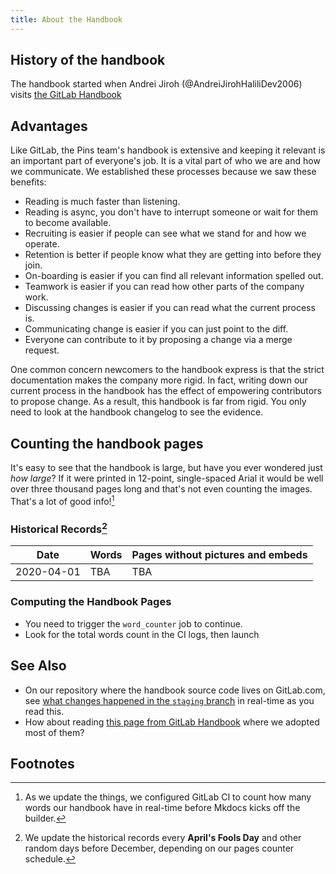 ```yaml
---
title: About the Handbook
---
```


## History of the handbook
The handbook started when Andrei Jiroh (@AndreiJirohHaliliDev2006) visits [the GitLab Handbook](about.gitlab.com/handbook)

## Advantages
Like GitLab, the Pins team's handbook is extensive and keeping it relevant is an important part of everyone's job. It is a vital part of who we are and how we communicate. We established these processes because we saw these benefits:

* Reading is much faster than listening.
* Reading is async, you don't have to interrupt someone or wait for them to become available.
* Recruiting is easier if people can see what we stand for and how we operate.
* Retention is better if people know what they are getting into before they join.
* On-boarding is easier if you can find all relevant information spelled out.
* Teamwork is easier if you can read how other parts of the company work.
* Discussing changes is easier if you can read what the current process is.
* Communicating change is easier if you can just point to the diff.
* Everyone can contribute to it by proposing a change via a merge request.

One common concern newcomers to the handbook express is that the strict documentation makes the company more rigid. In fact, writing down our current process in the handbook has the effect of empowering contributors to propose change. As a result, this handbook is far from rigid. You only need to look at the handbook changelog to see the evidence.

## Counting the handbook pages
It's easy to see that the handbook is large, but have you ever wondered just _how large_? If it were printed in 12-point, single-spaced Arial it would be well over three thousand pages long and that's not even counting the images. That's a lot of good info![^1]

### Historical Records[^2]

| **Date** | **Words** | **Pages without pictures and embeds** |
| ------ | ------ | ------ |
| 2020-04-01 | TBA | TBA |

### Computing the Handbook Pages
* You need to trigger the `word_counter` job to continue.
* Look for the total words count in the CI logs, then launch

## See Also
* On our repository where the handbook source code lives on GitLab.com, see [what changes happened in the `staging` branch](https://gitlab.com/MadeByThePinsTeam-DevLabs/official-handbook-en/commits/staging) in real-time as you read this.
* How about reading [this page from GitLab Handbook](https://about.gitlab.com/handbook/about/) where we adopted most of them?

## Footnotes

[^1]: As we update the things, we configured GitLab CI to count how many words our handbook have in real-time before Mkdocs kicks off the builder.
[^2]: We update the historical records every **April's Fools Day** and other random days before December, depending on our pages counter schedule.
